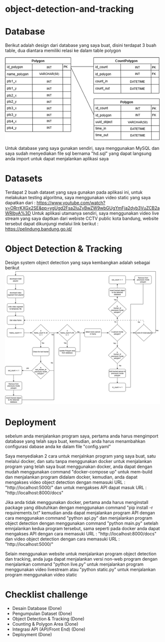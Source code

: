 # object-detection-and-tracking

# Database
Berikut adalah design dari database yang saya buat, disini terdapat 3 buah table, dua diantara memiliki relasi ke dalam table polygon

![alt text](https://github.com/Venator43/object-detection-and-tracking/blob/main/Diagram/sh-Page-1.drawio.png)

Untuk database yang saya gunakan sendiri, saya menggunakan MySQL dan saya sudah menyediakan file sql bernama "hd.sql" yang dapat langsung anda import untuk dapat menjalankan aplikasi saya

# Datasets
Terdapat 2 buah dataset yang saya gunakan pada aplikasi ini, untuk melakukan testing algoritma, saya menggunakan video static yang saya dapatkan dari : https://www.youtube.com/watch?v=ORrrKXGx2SE&pp=ygUgd2Fsa2luZyBwZW9wbGUgYmFja2dyb3VuZCB2aWRlbyA%3D
Untuk aplikasi utamanya sendiri, saya menggunakan video live stream yang saya daptkan dari webiste CCTV public kota bandung, website tersebut dapat dikunjungi melalui link berikut : https://pelindung.bandung.go.id/ 

# Object Detection & Tracking
Design system object detection yang saya kembangkan adalah sebagai berikut
![alt text](https://github.com/Venator43/object-detection-and-tracking/blob/main/Diagram/hs.drawio.png)

# Deployment
sebelum anda menjalankan program saya, pertama anda harus mengimport database yang telah saya buat, kemudian, anda harus menambahkan configurasi dabase anda ke dalam file "config.yaml"

Saya menyediakan 2 cara untuk menjalnkan program yang saya buat, satu melalui docker, dan satu tanpa menggunakan docker
untuk menjalankan program yang telah saya buat menggunakan docker, anda dapat dengan mudah menggunakan command "docker-compose up" untuk mem-build dan menjalankan program didalam docker, kemudian, anda dapat mengakses video object detection dengan memasuki URL : "http://localhost:5000/" dan untuk mengakses API dapat masuk URL : "http://localhost:8000/docs"

Jika anda tidak menggunakan docker, pertama anda harus menginstall package yang dibutuhkan dengan menggunakan command "pip install -r requirements.txt" kemudian anda dapat menjalankan program API dengan cara menggunakan command "python api.py" dan menjalankan program object detection dengan menggunakan command "python main.py" setelah emnjalankan kedua program tersebut, sama seperti pada docker anda dapat mengakses API dengan cara memasuki URL : "http://localhost:8000/docs" dan video object detection dengan cara memasuki URL : "http://localhost:5000/"

Selain menggunakan website untuk menjalankan program object detection dan tracking, anda juga dapat menjalankan versi non-web program dengan menjalankan command "python live.py" untuk menjalankan program menggunakan video livestream atau "python static.py" untuk menjalankan program menggunakan video static

# Checklist challenge
- Desain Database  (Done) 
- Pengumpulan Dataset (Done)
- Object Detection & Tracking (Done) 
- Counting & Polygon Area  (Done) 
- Integrasi API (API/Front End) (Done)
- Deployment (Done)
